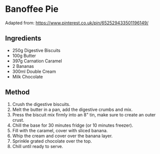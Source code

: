 # Banoffee Pie

Adapted from: https://www.pinterest.co.uk/pin/652529433501196149/

## Ingredients

- 250g Digestive Biscuits
- 100g Butter
- 397g Carnation Caramel
- 2 Bananas
- 300ml Double Cream
- Milk Chocolate

## Method

1. Crush the digestive biscuits.
2. Melt the butter in a pan, add the digestive crumbs and mix.
3. Press the biscuit mix firmly into an 8" tin, make sure to create an outer crust.
4. Chill the base for 30 minutes fridge (or 10 minutes freezer).
4. Fill with the caramel, cover with sliced banana.
5. Whip the cream and cover over the banana layer.
6. Sprinkle grated chocolate over the top.
7. Chill until ready to serve.
